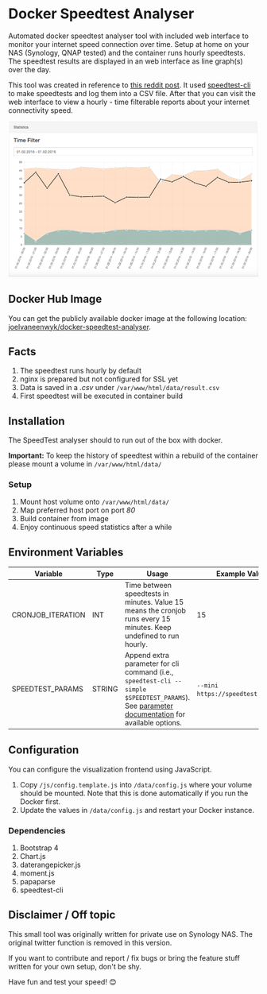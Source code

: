 # Docker Speedtest Analyser

Automated docker speedtest analyser tool with included web interface to monitor your internet speed connection over time. Setup at home on your NAS (Synology, QNAP tested) and the container runs hourly speedtests. The speedtest results are displayed in an web interface as line graph(s) over the day.

This tool was created in reference to [this reddit post](https://www.reddit.com/r/technology/comments/43fi39/i_set_up_my_raspberry_pi_to_automatically_tweet/).
It used [speedtest-cli](https://github.com/sivel/speedtest-cli) to make speedtests and log them into a CSV file.
After that you can visit the web interface to view a hourly - time filterable reports about your internet connectivity speed.

![Statistic Screenshot](images/speedtest_screenshot.png)

## Docker Hub Image

You can get the publicly available docker image at the following location: [joelvaneenwyk/docker-speedtest-analyser](https://hub.docker.com/r/joelvaneenwyk/docker-speedtest-analyser/).

## Facts

1. The speedtest runs hourly by default
2. nginx is prepared but not configured for SSL yet
3. Data is saved in a _.csv_ under `/var/www/html/data/result.csv`
4. First speedtest will be executed in container build

## Installation

The SpeedTest analyser should to run out of the box with docker.

**Important:** To keep the history of speedtest within a rebuild of
the container please mount a volume in ``/var/www/html/data/``

### Setup

1. Mount host volume onto `/var/www/html/data/`
2. Map preferred host port on port _80_
3. Build container from image
4. Enjoy continuous speed statistics after a while

## Environment Variables

| Variable  | Type | Usage |  Example Value | Default |
| ------------- | ------------- | ------------- | ------------- | ------------- |
| CRONJOB_ITERATION  | INT  | Time between speedtests in minutes. Value 15 means the cronjob runs every 15 minutes. Keep undefined to run hourly. | 15 | 60 |
| SPEEDTEST_PARAMS  | STRING  | Append extra parameter for cli command (i.e., `speedtest-cli --simple $SPEEDTEST_PARAMS`). See [parameter documentation](https://github.com/sivel/speedtest-cli#usage) for available options.  | `--mini https://speedtest.test.fr` | none |

## Configuration

You can configure the visualization frontend using JavaScript.

1. Copy `/js/config.template.js` into `/data/config.js` where your volume should be mounted. Note that this is done automatically if you run the Docker first.
2. Update the values in `/data/config.js` and restart your Docker instance.

### Dependencies

1. Bootstrap 4
2. Chart.js
3. daterangepicker.js
4. moment.js
5. papaparse
6. speedtest-cli

## Disclaimer / Off topic

This small tool was originally written for private use on Synology NAS. The original twitter function is removed in this version.

If you want to contribute and report / fix bugs or bring the feature stuff written for your own setup, don't be shy.

Have fun and test your speed! 😊

